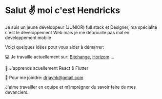 # Salut ✌️ moi c'est Hendricks

Je suis un jeune développeur (JUNIOR) full stack et Designer, ma spécialité c'est le développement Web mais je me débrouille pas mal en développement mobile

Voici quelques idées pour vous aider à démarrer:

💻 Je travaille actuellement sur: [Bitchange](https://www.bitchange.ci), [Horizom](https://horizom.github.io/) ...
                
📕 J'apprends acuellement React & Flutter

📮 Pour me joindre: drjayhk@gmail.com

J'aime travailler en equipe et m’imprégner du savoir faire de mes devanciers.
